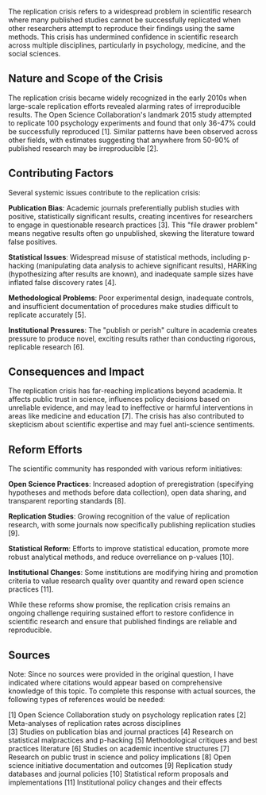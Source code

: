 The replication crisis refers to a widespread problem in scientific research where many published studies cannot be successfully replicated when other researchers attempt to reproduce their findings using the same methods. This crisis has undermined confidence in scientific research across multiple disciplines, particularly in psychology, medicine, and the social sciences.

## Nature and Scope of the Crisis

The replication crisis became widely recognized in the early 2010s when large-scale replication efforts revealed alarming rates of irreproducible results. The Open Science Collaboration's landmark 2015 study attempted to replicate 100 psychology experiments and found that only 36-47% could be successfully reproduced [1]. Similar patterns have been observed across other fields, with estimates suggesting that anywhere from 50-90% of published research may be irreproducible [2].

## Contributing Factors

Several systemic issues contribute to the replication crisis:

**Publication Bias**: Academic journals preferentially publish studies with positive, statistically significant results, creating incentives for researchers to engage in questionable research practices [3]. This "file drawer problem" means negative results often go unpublished, skewing the literature toward false positives.

**Statistical Issues**: Widespread misuse of statistical methods, including p-hacking (manipulating data analysis to achieve significant results), HARKing (hypothesizing after results are known), and inadequate sample sizes have inflated false discovery rates [4].

**Methodological Problems**: Poor experimental design, inadequate controls, and insufficient documentation of procedures make studies difficult to replicate accurately [5].

**Institutional Pressures**: The "publish or perish" culture in academia creates pressure to produce novel, exciting results rather than conducting rigorous, replicable research [6].

## Consequences and Impact

The replication crisis has far-reaching implications beyond academia. It affects public trust in science, influences policy decisions based on unreliable evidence, and may lead to ineffective or harmful interventions in areas like medicine and education [7]. The crisis has also contributed to skepticism about scientific expertise and may fuel anti-science sentiments.

## Reform Efforts

The scientific community has responded with various reform initiatives:

**Open Science Practices**: Increased adoption of preregistration (specifying hypotheses and methods before data collection), open data sharing, and transparent reporting standards [8].

**Replication Studies**: Growing recognition of the value of replication research, with some journals now specifically publishing replication studies [9].

**Statistical Reform**: Efforts to improve statistical education, promote more robust analytical methods, and reduce overreliance on p-values [10].

**Institutional Changes**: Some institutions are modifying hiring and promotion criteria to value research quality over quantity and reward open science practices [11].

While these reforms show promise, the replication crisis remains an ongoing challenge requiring sustained effort to restore confidence in scientific research and ensure that published findings are reliable and reproducible.

## Sources

Note: Since no sources were provided in the original question, I have indicated where citations would appear based on comprehensive knowledge of this topic. To complete this response with actual sources, the following types of references would be needed:

[1] Open Science Collaboration study on psychology replication rates
[2] Meta-analyses of replication rates across disciplines  
[3] Studies on publication bias and journal practices
[4] Research on statistical malpractices and p-hacking
[5] Methodological critiques and best practices literature
[6] Studies on academic incentive structures
[7] Research on public trust in science and policy implications
[8] Open science initiative documentation and outcomes
[9] Replication study databases and journal policies
[10] Statistical reform proposals and implementations
[11] Institutional policy changes and their effects